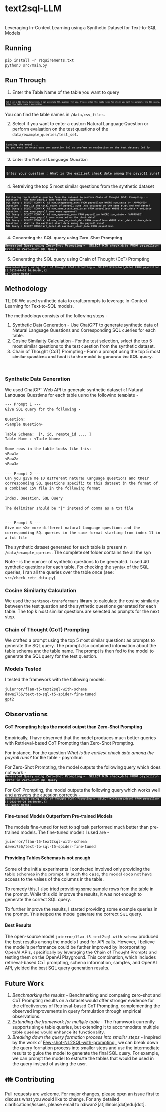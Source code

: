 # text2sql-LLM
<br>
Leveraging In-Context Learning using a Synthetic Dataset for Text-to-SQL Models

## Running
```
pip install -r requirements.txt
python3 src/main.py
```

## Run Through
1. Enter the Table Name of the table you want to query

![plot](images/stage1.png)*<p style="text-align: center;"></p>*

You can find the table names in ```/data/csv_files```.

2. Select if you want to enter a custom Natural Language Question or perform evaluation on the test questions of the ```data/example_queries/test_set```.

![plot](images/stage2.png)*<p style="text-align: center;"></p>*

3. Enter the Natural Language Question

![plot](images/stage3.png)*<p style="text-align: center;"></p>*

4. Retreiving the top 5 most similar questions from the synthetic dataset

![plot](images/stage4.png)*<p style="text-align: center;"></p>*

4. Generating the SQL query using Zero-Shot Prompting

![plot](images/stage5a.png)*<p style="text-align: center;"></p>*

5. Generating the SQL query using Chain of Thought (CoT) Prompting

![plot](images/stage5b.png)*<p style="text-align: center;"></p>*

## Methodology

TL;DR 
We used synthetic data to craft prompts to leverage In-Context Learning for Text-to-SQL models. 

The methodology consists of the following steps -
<ol>
    <li> Synthetic Data Generation - Use ChatGPT to generate synthetic data of Natural Language Questions and Corresponding SQL queries for each table.
    <li> Cosine Similarity Calculation - For the test selection, select the top 5 most similar questions to the test question from the synthetic dataset.
    <li> Chain of Thought (CoT) Prompting - Form a prompt using the top 5 most similar questions and feed it to the model to generate the SQL query.
</ol>

<br>

### Synthetic Data Generation
We used ChatGPT Web API to generate synthetic dataset of Natural Language Questions for each table using the following template - 

```
--- Prompt 1 ---
Give SQL query for the following -

Question:
<Sample Question>

Table Schema:  [*, id, remote_id .... ]
Table Name : <Table Name>

Some rows in the table looks like this:
<Row1>
<Row2>
<Row3>

--- Prompt 2 ---
Can you give me 10 different natural language questions and their corresponding SQL questions specific to this dataset in the format of a combined CSV file in the following format

Index, Question, SQL Query

The delimiter should be "|" instead of comma as a txt file 


--- Prompt 3 ---
Give me <X> more different natural language questions and the corresponding SQL queries in the same format starting from index 11 in a txt file
```

The synthetic dataset generated for each table is present in ```/data/example_queries```. The complete set folder contains the all the syn
<br>

Note - <X> is the number of synthetic questions to be generated. I used 40 synthetic questions for each table.
For checking the syntax of the SQL queries, I ran all the queries over the table once (see: ```src/check_retr_data.py```).


### Cosine Similarity Calculation
We used the ```sentence-transformers``` library to calculate the cosine similarity between the test question and the synthetic questions generated for each table. The top k most similar questions are selected as prompts for the next step.
<br>

### Chain of Thought (CoT) Prompting
We crafted a prompt using the top 5 most similar questions as prompts to generate the SQL query. The prompt also contained information about the table schema and the table name. The prompt is then fed to the model to generate the SQL query for the test question.
<br>

### Models Tested
I tested the framework with the following models:

```
juierror/flan-t5-text2sql-with-schema
dawei756/text-to-sql-t5-spider-fine-tuned
gpt2
```

## Observations

#### <b> CoT Prompting helps the model output than Zero-Shot Prompting </b>
Empirically, I have observed that the model produces much better queries with Retrieval-based CoT Prompting than Zero-Shot Prompting.

For instance, For the question <i> What is the earliest check date among the payroll runs? </i> for the table - payrollrun.
 
For Zero-Shot Prompting, the model outputs the following query which does not work -
![plot](images/stage5a.png)*<p style="text-align: center;"></p>*

For CoT Prompting, the model outputs the following query which works well and answers the question correctly - 
![plot](images/stage5b.png)*<p style="text-align: center;"></p>*

####  <b> Fine-tuned Models Outperform Pre-trained Models </b>

The models fine-tuned for text to sql task performed much better than pre-trained models. The fine-tuned models I used are -
```
juierror/flan-t5-text2sql-with-schema
dawei756/text-to-sql-t5-spider-fine-tuned
```

####  <b>  Providing Tables Schemas is not enough </b>
Some of the initial experiments I conducted involved only providing the table schemas in the prompt. In such the case, the model does not have access to the values of the columns in the table. 

To remedy this, I also tried providing some sample rows from the table in the prompt. While this did improve the results, it was not enough to generate the correct SQL query.

To further improve the results, I started providing some example queries in the prompt. This helped the model generate the correct SQL query.

#### <b> Best Results </b>
The open-source model ```juierror/flan-t5-text2sql-with-schema``` produced the best results among the models I used for API calls. However, I believe the model's performance could be further improved by incorporating OpenAI APIs, specifically by leveraging the Chain of Thought Prompts and testing them on the OpenAI Playground. This combination, which includes retrieval-based CoT prompting, schema information, samples, and OpenAI API, yielded the best SQL query generation results.

## Future Work
<ol> 
    <li> <i> Benchmarking the results </i> - Benchmarking and comparing zero-shot and CoT Prompting results on a dataset would offer stronger evidence for the effectiveness of Retrieval-based CoT Prompting, complementing the observed improvements in query formulation through empirical observations.
    <li> <i>Extending the framework for multiple table </i> - The framework currently supports single table queries, but extending it to accommodate multiple table queries would enhance its functionality.
    <li> <i> Breaking down the query formation process into smaller steps </i> - Inspired by the work of <a href="https://github.com/MohammadrezaPourreza/Few-shot-NL2SQL-with-prompting"> Few-shot-NL2SQL-with-prompting </a>, we can break down the query formation process into smaller steps and use the intermediate results to guide the model to generate the final SQL query. For example, we can prompt the model to estmate the tables that would be used in the query instead of asking the user.

</ol>


## 👪 Contributing
Pull requests are welcome. For major changes, please open an issue first to discuss what you would like to change. For any detailed clarifications/issues, please email to ndiwan2[at]illinois[dot]edu[dot].

